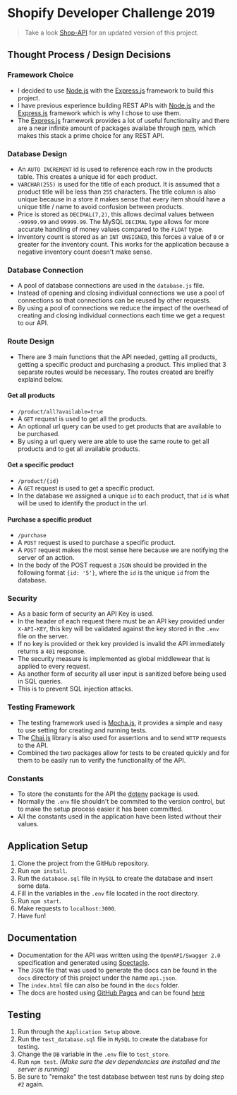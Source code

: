 # Shopify Developer Challenge 2019

> Take a look [Shop-API](https://github.com/Frank-K/Shop-API) for an updated version of this project.

## Thought Process / Design Decisions

### Framework Choice
* I decided to use [Node.js](https://nodejs.org/en/) with the [Express.js](https://expressjs.com/) framework to build this project.
* I have previous experience building REST APIs with [Node.js](https://nodejs.org/en/) and the [Express.js](https://expressjs.com/) framework which is why I chose to use them.
* The [Express.js](https://expressjs.com/) framework provides a lot of useful functionality and there are a near infinite amount of packages availabe through [npm](https://www.npmjs.com/), which makes this stack a prime choice for any REST API.

### Database Design
* An `AUTO INCREMENT` id is used to reference each row in the products table. This creates a unique id for each product.
* `VARCHAR(255)` is used for the title of each product. It is assumed that a product title will be less than `255` characters. The title column is also unique because in a store it makes sense that every item should have a unique title / name to avoid confusion between products.
* Price is stored as `DECIMAL(7,2)`, this allows decimal values between `-99999.99` and `99999.99`. The MySQL `DECIMAL` type allows for more accurate handling of money values compared to the `FLOAT` type.
* Inventory count is stored as an `INT UNSIGNED`, this forces a value of `0` or greater for the inventory count. This works for the application because a negative inventory count doesn't make sense.

### Database Connection
* A pool of database connections are used in the `database.js` file.
* Instead of opening and closing individual connections we use a pool of connections so that connections can be reused by other requests.
* By using a pool of connections we reduce the impact of the overhead of creating and closing individual connections each time we get a request to our API.

### Route Design
* There are 3 main functions that the API needed, getting all products, getting a specific product and purchasing a product. This implied that 3 separate routes would be necessary. The routes created are breifly explaind below.

#### Get all products
* `/product/all?available=true`
* A `GET` request is used to get all the products.
* An optional url query can be used to get products that are available to be purchased.
* By using a url query were are able to use the same route to get all products and to get all available products.

#### Get a specific product
* `/product/{id}`
* A `GET` request is used to get a specific product.
* In the database we assigned a unique `id` to each product, that `id` is what will be used to identify the product in the url.

#### Purchase a specific product
* `/purchase`
* A `POST` request is used to purchase a specific product.
* A `POST` request makes the most sense here because we are notifying the server of an action.
* In the body of the POST request a `JSON` should be provided in the following format `{id: '5'}`, where the `id` is the unique `id` from the database.

### Security
* As a basic form of security an API Key is used.
* In the header of each request there must be an API key provided under `X-API-KEY`, this key will be validated against the key stored in the `.env` file on the server.
* If no key is provided or thek key provided is invalid the API immediately returns a `401` response.
* The security measure is implemented as global middlewear that is applied to every request.
* As another form of security all user input is sanitized before being used in SQL queries.
* This is to prevent SQL injection attacks.

### Testing Framework
* The testing framework used is [Mocha.js](https://mochajs.org/), it provides a simple and easy to use setting for creating and running tests.
* The [Chai.js](https://www.chaijs.com/) library is also used for assertions and to send `HTTP` requests to the API.
* Combined the two packages allow for tests to be created quickly and for them to be easily run to verify the functionality of the API.

### Constants

* To store the constants for the API the [dotenv](https://www.npmjs.com/package/dotenv) package is used.
* Normally the `.env` file shouldn't be commited to the version control, but to make the setup process easier it has been committed.
* All the constants used in the application have been listed without their values.

## Application Setup

1. Clone the project from the GitHub repository.
2. Run `npm install`.
3. Run the `database.sql` file in `MySQL` to create the database and insert some data.
4. Fill in the variables in the `.env` file located in the root directory.
5. Run `npm start`.
6. Make requests to `localhost:3000`.
7. Have fun!

## Documentation
* Documentation for the API was written using the `OpenAPI/Swagger 2.0` specification and generated using [Spectacle](https://github.com/sourcey/spectacle).
* The `JSON` file that was used to generate the docs can be found in the `docs` directory of this project under the name `api.json`.
* The `index.html` file can also be found in the `docs` folder.
* The docs are hosted using [GitHub Pages](https://pages.github.com/) and can be found [here](https://frank-k.github.io/shopify-challenge/)


## Testing

1. Run through the `Application Setup` above.
2. Run the `test_database.sql` file in `MySQL` to create the database for testing.
3. Change the `DB` variable in the `.env` file to `test_store`.
4. Run `npm test`. *(Make sure the dev dependencies are installed and the server is running)*
5. Be sure to "remake" the test database between test runs by doing step `#2` again.

